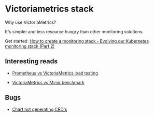 # Victoriametrics stack

Why use VictoriaMetrics?

It's simpler and less resource hungry than other monitoring solutions.

Get started: [How to create a monitoring stack - Evolving our Kubernetes monitoring stack (Part 2)](https://medium.com/israeli-tech-radar/how-to-create-a-monitoring-stack-evolving-our-kubernetes-monitoring-stack-part-2-5f73ea959aec)

## Interesting reads

- [Prometheus vs VictoriaMetrics load testing](https://zetablogs.medium.com/prometheus-vs-victoria-metrics-load-testing-3fa0cc782912)

- [VictoriaMetrics vs Mimir benchmark](https://victoriametrics.com/blog/mimir-benchmark/)

## Bugs

- [Chart not generating CRD's](https://github.com/VictoriaMetrics/helm-charts/issues/2333)
